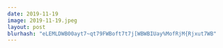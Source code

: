 ```yaml
---
date: 2019-11-19
image: 2019-11-19.jpeg
layout: post
blurhash: "eLEMLDWB00ayt7~qt79FWBoft7t7j[WBWBIUay%MofRjM{Rjxut7WB"
---
```



